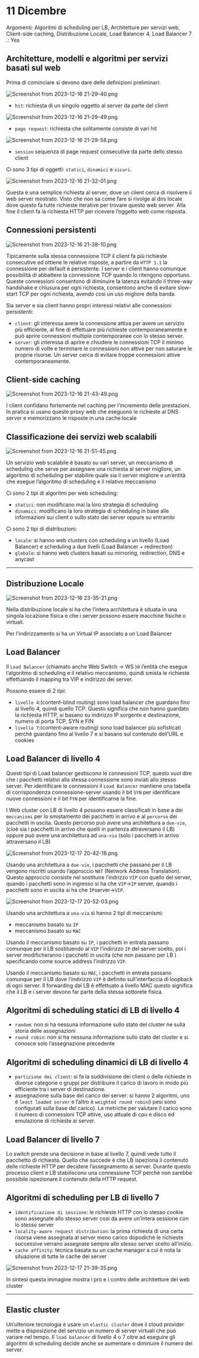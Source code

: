 # 11 Dicembre

Argomenti: Algoritmi di scheduling per LB, Architetture per servizi web, Client-side caching, Distribuzione Locale, Load Balancer 4, Load Balancer 7
.: Yes

## Architetture, modelli e algoritmi per servizi basati sul web

Prima di cominciare si devono dare delle definizioni preliminari:

![Screenshot from 2023-12-16 21-29-40.png](Screenshot_from_2023-12-16_21-29-40.png)

- `hit`: richiesta di un singolo oggetto al server da parte del client

![Screenshot from 2023-12-16 21-29-49.png](Screenshot_from_2023-12-16_21-29-49.png)

- `page request`: richiesta che solitamente consiste di vari hit

![Screenshot from 2023-12-16 21-29-58.png](Screenshot_from_2023-12-16_21-29-58.png)

- `session` sequenza di page request consecutive da parte dello stesso client

Ci sono 3 tipi di oggetti: `statici`, `dinamici` e `sicuri`.

![Screenshot from 2023-12-16 21-32-01.png](Screenshot_from_2023-12-16_21-32-01.png)

Questa è una semplice richiesta al server, dove un client cerca di risolvere il web server mostrato. Visto che non sa come fare si rivolge al dns locale dove questo fa tutte richieste iterative per trovare questo web server. Alla fine il client fa la richiesta HTTP per ricevere l’oggetto web come risposta.

## Connessioni persistenti

![Screenshot from 2023-12-16 21-38-10.png](Screenshot_from_2023-12-16_21-38-10.png)

Tipicamente sulla stessa connessione TCP il client fa più richieste consecutive ed ottiene le relative risposte, a partire da `HTTP 1.1` la connessione per default è persistente. I server e i client hanno comunque possibilità di abbattere la connessione TCP quando lo ritengono opportuno. Queste connessioni consentono di diminuire la latenza evitando il three-way handshake e chiusura per ogni richiesta, consentono anche di evitare slow-start TCP per ogni richiesta, avendo cosi un uso migliore della banda.

Sia server e sia client hanno propri interessi relativi alle connessioni persistenti:

- `client`: gli interessa avere la connessione attiva per avere un servizio più efficiente, al fine di effettuare più richieste contemporaneamente e può aprire connessioni multiple contemporanee con lo stesso server.
- `server`: gli interessa di aprire e chiudere le connessioni TCP il minimo numero di volte e terminare le connessioni non attive per non saturare le proprie risorse. Un server cerca di evitare troppe connessioni attive contemporaneamente.

## Client-side caching

![Screenshot from 2023-12-16 21-43-49.png](Screenshot_from_2023-12-16_21-43-49.png)

I client confidano fortemente nel caching per l’incremento delle prestazioni. In pratica si usano queste proxy web che eseguono le richieste al DNS server e memorizzano le risposte in una cache locale

## Classificazione dei servizi web scalabili

![Screenshot from 2023-12-16 21-51-45.png](Screenshot_from_2023-12-16_21-51-45.png)

Un servizio web scalabile è basato su vari server, un meccanismo di scheduling che serve per assegnare una richiesta al server migliore, un algoritmo di scheduling per stabilire quale sia il server migliore e un’entità che esegue l’algoritmo di scheduling e il relativo meccanismo

Ci sono 2 tipi di algoritmi per web scheduling:

- `statici`: non modificano mai la loro strategia di scheduling
- `dinamici`: modificano la loro strategia di scheduling in base alle informazioni sui client o sullo stato dei server oppure su entrambi

Ci sono 2 tipi di distribuzioni:

- `locale`: si hanno web clusters con scheduling a un livello (Load Balancer) e scheduling a due livelli (Load Balancer + redirection)
- `globale`: si hanno web clusters basati su mirroring, redirection, DNS e anycast

---

## Distribuzione Locale

![Screenshot from 2023-12-16 23-35-21.png](Screenshot_from_2023-12-16_23-35-21.png)

Nella distribuzione locale si ha che l’intera architettura è situata in una singola locazione fisica e che i server possono essere macchine fisiche o virtuali.

Per l’indirizzamento si ha un Virtual IP associato a un Load Balancer

## Load Balancer

Il `Load Balancer` (chiamato anche Web Switch → WS )è l’entità che esegue l’algoritmo di scheduling e il relativo meccanismo, quindi smista le richieste effettuando il mapping tra VIP e indirizzo dei server.

Possono essere di 2 tipi:

- `livello 4`:(content-blind routing) sono load balancer che guardano fino al livello 4, quindi quello TCP. Questo significa che non hanno guardato la richiesta HTTP, si basano su indirizzo IP sorgente e destinazione, numero di porta TCP, SYN e FIN
- `livello 7`:(content-aware routing) sono load balancer più sofisticati perchè guardano fino al livello 7 e si basano sul contenuto dell’URL e cookies

## Load Balancer di livello 4

Questi tipi di Load balancer gestiscono le connessioni TCP, questo vuol dire che i pacchetti relativi alla stessa connessione sono inviati allo stesso server. Per identificare le connessioni il `Load Balancer` mantiene una tabella di corrispondenza connessione-server usando il bit `SYN` per identificare nuove connessioni e il bit `FYN` per identificarne la fine.

I Web cluster con LB di livello 4 possono essere classificati in base a dei `meccanismi` per lo smistamento dei pacchetti in arrivo e al `percorso` dei pacchetti in uscita. Questo percorso può avere una architettura a `due-vie`, (cioè sia i pacchetti in arrivo che quelli in partenza attraversano il LB) oppure può avere una architettura ad `una-via` (solo i pacchetti in arrivo attraversano il LB)

![Screenshot from 2023-12-17 20-42-18.png](Screenshot_from_2023-12-17_20-42-18.png)

Usando una architettura a `due-vie`, i pacchetti che passano per il  LB vengono riscritti usando l’approccio `NAT` (Network Address Translation). Questo approccio consiste nel sostituire l’indrizzo `VIP` con quello del server, quando i pacchetti sono in ingresso si ha che `VIP`→`IP` server, quando i pacchetti sono in uscita si ha che `IP`server→`VIP`. 

![Screenshot from 2023-12-17 20-52-03.png](Screenshot_from_2023-12-17_20-52-03.png)

Usando una architettura a `una-via` si hanno 2 tipi di meccanismi:

- meccanismo basato su `IP`
- meccanismo basato su `MAC`

Usando il meccanismo basato su `IP`, i pacchetti in entrata passano comunque per il LB sostituendo al `VIP` l’indirizzo `IP` del server scelto, poi i server modificheranno i pacchetti in uscita (che non passano per LB ) specificando come source address l’indrizzo `VIP`.

Usando il meccanismo basato su `MAC`, i pacchetti in entrata passano comunque per il LB dove l’indirizzo `VIP` è definito sull’interfaccia di loopback di ogni server. Il forwarding dal LB è effettuato a livello MAC questo significa che il LB e i server devono far parte della stessa sottorete fisica.

## Algoritmi di scheduling statici di LB di livello 4

- `random`: non si ha nessuna informazione sullo stato del cluster ne sulla storia delle assegnazioni
- `round robin`: non si ha nessuna informazione sullo stato del cluster e si conosce solo l’assegnazione precedente

## Algoritmi di scheduling dinamici di LB di livello 4

- `partizione dei client`: si fa la suddivisione dei client o delle richieste in diverse categorie o gruppi per distribuire il carico di lavoro in modo più efficiente tra i server di destinazione.
- assegnazione sulla base del carico dei server: si hanno 2 algoritmi, uno è `least loaded server` e l’altro è `weighted round robin`(i pesi sono configurati sulla base del carico). Le metriche per valutare il carico sono il numero di connessioni TCP attive, uso attuale di cpu e disco ed emulazione di richieste ai server.

## Load Balancer di livello 7

Lo switch prende una decisione in base al livello 7, quindi vede tutto il pacchetto di richiesta. Quello che succede è che LB ispeziona il contenuto delle richieste HTTP per decidere l’assegnamento ai server. Durante questo processo client e LB stabiliscono una connessione TCP perchè non sarebbe possibile ispezionare il contenuto della HTTP request.

## Algoritmi di scheduling per LB di livello 7

- `identificazione di sessione`: le richieste HTTP con lo stesso cookie sono assegnate allo stesso server cosi da avere un’intera sessione con lo stesso server
- `locality-aware request distribution`: la prima richiesta di una certa risorsa viene assegnata al server meno carico dopodichè le richieste successive verrano assegnate sempre allo stesso server scelto all’inizio.
- `cache affinity`: tecnica basata su un cache manager a cui è nota la situazione di tutte le cache dei server

![Screenshot from 2023-12-17 21-39-35.png](Screenshot_from_2023-12-17_21-39-35.png)

In sintesi questa immagine mostra i pro e i contro delle architetture dei web cluster

---

## Elastic cluster

Un’ulteriore tecnologia è usare un `elastic cluster` dove il cloud provider mette a disposizione del servizio un numero di server virtuali che può variare nel tempo. Il `load balancer` di livello 4 o 7 oltre ad eseguire gli algoritmi di scheduling decide anche se aumentare o diminuire il numero dei server.